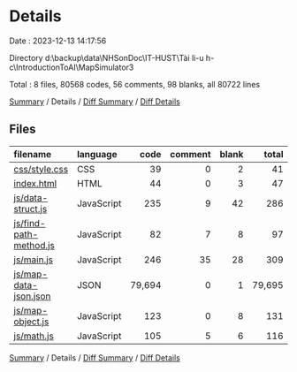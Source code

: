 # Details

Date : 2023-12-13 14:17:56

Directory d:\\backup\\data\\NHSonDoc\\IT-HUST\\Tài li-u h-c\\IntroductionToAI\\MapSimulator3

Total : 8 files,  80568 codes, 56 comments, 98 blanks, all 80722 lines

[Summary](results.md) / Details / [Diff Summary](diff.md) / [Diff Details](diff-details.md)

## Files
| filename | language | code | comment | blank | total |
| :--- | :--- | ---: | ---: | ---: | ---: |
| [css/style.css](/css/style.css) | CSS | 39 | 0 | 2 | 41 |
| [index.html](/index.html) | HTML | 44 | 0 | 3 | 47 |
| [js/data-struct.js](/js/data-struct.js) | JavaScript | 235 | 9 | 42 | 286 |
| [js/find-path-method.js](/js/find-path-method.js) | JavaScript | 82 | 7 | 8 | 97 |
| [js/main.js](/js/main.js) | JavaScript | 246 | 35 | 28 | 309 |
| [js/map-data-json.json](/js/map-data-json.json) | JSON | 79,694 | 0 | 1 | 79,695 |
| [js/map-object.js](/js/map-object.js) | JavaScript | 123 | 0 | 8 | 131 |
| [js/math.js](/js/math.js) | JavaScript | 105 | 5 | 6 | 116 |

[Summary](results.md) / Details / [Diff Summary](diff.md) / [Diff Details](diff-details.md)